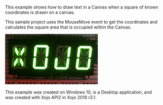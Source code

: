 This example shows how to draw text in a Canvas when a square of known coordinates is drawn on a canvas. 

This sample project uses the MouseMove event to get the coordinates and calculates the square area that is occupied within the Canvas.

![](https://github.com/eugenedakin/pigpio-GPIO/blob/master/WebsiteXojoImageSmall.jpg)

This example was created on Windows 10, is a Desktop application, and was created with Xojo API2 in Xojo 2019 r3.1.

